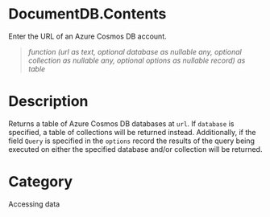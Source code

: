 ﻿# DocumentDB.Contents
Enter the URL of an Azure Cosmos DB account.
> _function (url as text, optional database as nullable any, optional collection as nullable any, optional options as nullable record) as table_
# Description 
Returns a table of Azure Cosmos DB databases at <code>url</code>. If <code>database</code> is specified, a table of collections will be returned instead. Additionally, if the field <code>Query</code> is specified in the <code>options</code> record the results of the query being executed on either the specified database and/or collection will be returned.
# Category 
Accessing data
